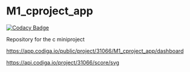 # M1_cproject_app

[![Codacy Badge](https://api.codacy.com/project/badge/Grade/e017e1b31ff44253b04ab7e603dd28a7)](https://app.codacy.com/gh/sivasaib/M1_cproject_app?utm_source=github.com&utm_medium=referral&utm_content=sivasaib/M1_cproject_app&utm_campaign=Badge_Grade_Settings)

Repository for the c miniproject


https://app.codiga.io/public/project/31066/M1_cproject_app/dashboard

https://api.codiga.io/project/31066/score/svg
